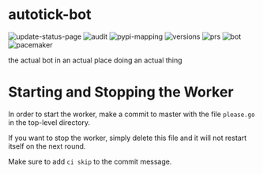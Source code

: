 # autotick-bot
![update-status-page](https://github.com/regro/autotick-bot/workflows/update-status-page/badge.svg) ![audit](https://github.com/regro/autotick-bot/workflows/audit/badge.svg) ![pypi-mapping](https://github.com/regro/autotick-bot/workflows/pypi-mapping/badge.svg) ![versions](https://github.com/regro/autotick-bot/workflows/versions/badge.svg) ![prs](https://github.com/regro/autotick-bot/workflows/prs/badge.svg) ![bot](https://github.com/regro/autotick-bot/workflows/bot/badge.svg) ![pacemaker](https://github.com/regro/autotick-bot/workflows/pacemaker/badge.svg)

the actual bot in an actual place doing an actual thing

# Starting and Stopping the Worker

In order to start the worker, make a commit to master with the file `please.go`
in the top-level directory.

If you want to stop the worker, simply delete this file and it will not restart
itself on the next round.

Make sure to add `ci skip` to the commit message.
